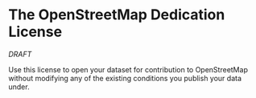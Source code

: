 The OpenStreetMap Dedication License
====================================

*DRAFT*

Use this license to open your dataset for contribution to OpenStreetMap without
modifying any of the existing conditions you publish your data under.

